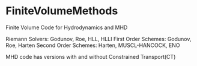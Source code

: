# FiniteVolumeMethods
Finite Volume Code for Hydrodynamics and MHD

Riemann Solvers: Godunov, Roe, HLL, HLLI
First Order Schemes: Godunov, Roe, Harten
Second Order Schemes: Harten, MUSCL-HANCOCK, ENO

MHD code has versions with and without Constrained Transport(CT)
